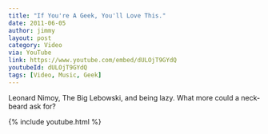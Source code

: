 ```yaml
---
title: "If You're A Geek, You'll Love This."
date: 2011-06-05
author: jimmy
layout: post
category: Video
via: YouTube
link: https://www.youtube.com/embed/dULOjT9GYdQ
youtubeId: dULOjT9GYdQ
tags: [Video, Music, Geek]
---
```


Leonard Nimoy, The Big Lebowski, and being lazy. What more could a neck-beard ask for?


{% include youtube.html %}



